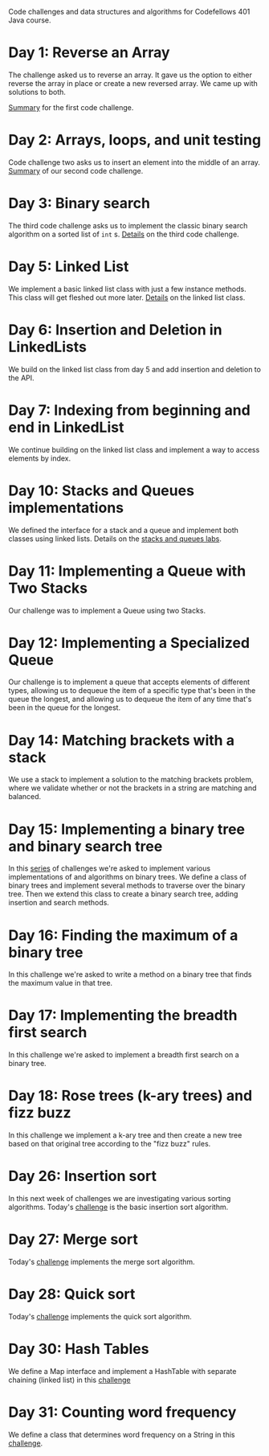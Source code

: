 Code challenges and data structures and algorithms for Codefellows 401 Java course.

# Day 1: Reverse an Array

The challenge asked us to reverse an array. It gave us the option to either reverse the array in place or create a new
reversed array. We came up with solutions to both.

[Summary](docs/array-reverse.md) for the first code challenge.

# Day 2: Arrays, loops, and unit testing

Code challenge two asks us to insert an element into the middle of an array. [Summary](docs/array-shift.md) of our
second code challenge.

# Day 3: Binary search

The third code challenge asks us to implement the classic binary search algorithm on a sorted list of `int`
s. [Details](docs/binary-search.md) on the third code challenge.

# Day 5: Linked List

We implement a basic linked list class with just a few instance methods. This class will get fleshed out more
later. [Details](docs/linked-list.md) on the linked list class.

# Day 6: Insertion and Deletion in LinkedLists

We build on the linked list class from day 5 and add insertion and deletion to the API.

# Day 7: Indexing from beginning and end in LinkedList

We continue building on the linked list class and implement a way to access elements by index.

# Day 10: Stacks and Queues implementations

We defined the interface for a stack and a queue and implement both classes using linked lists. Details on the [stacks and queues labs](docs/stacks-queues.md).

# Day 11: Implementing a Queue with Two Stacks

Our challenge was to implement a Queue using two Stacks.

# Day 12: Implementing a Specialized Queue

Our challenge is to implement a queue that accepts elements of different types, allowing us to dequeue the item of a specific type that's been in the queue the longest, and allowing us to dequeue the item of any time that's been in the queue for the longest.

# Day 14: Matching brackets with a stack

We use a stack to implement a solution to the matching brackets problem, where we validate whether or not the brackets in a string are matching and balanced.

# Day 15: Implementing a binary tree and binary search tree

In this [series](docs/binary-trees.md) of challenges we're asked to implement various implementations of and algorithms on binary trees. We define a class of binary trees and implement several methods to traverse over the binary tree. Then we extend this class to create a binary search tree, adding insertion and search methods.

# Day 16: Finding the maximum of a binary tree

In this challenge we're asked to write a method on a binary tree that finds the maximum value in that tree.

# Day 17: Implementing the breadth first search

In this challenge we're asked to implement a breadth first search on a binary tree.

# Day 18: Rose trees (k-ary trees) and fizz buzz

In this challenge we implement a k-ary tree and then create a new tree based on that original tree according to the "fizz buzz" rules.

# Day 26: Insertion sort

In this next week of challenges we are investigating various sorting algorithms. Today's [challenge](docs/sorting.md#day-26-insertion-sort) is the basic insertion sort algorithm.

# Day 27: Merge sort

Today's [challenge](docs/sorting.md#day-27-merge-sort) implements the merge sort algorithm.

# Day 28: Quick sort

Today's [challenge](docs/sorting.md#day-28-quick-sort) implements the quick sort algorithm.

# Day 30: Hash Tables

We define a Map interface and implement a HashTable with separate chaining (linked list) in this [challenge](docs/hash-tables.md)

# Day 31: Counting word frequency

We define a class that determines word frequency on a String in this [challenge](docs/hash-tables.md#day-31-counting-word-frequency).